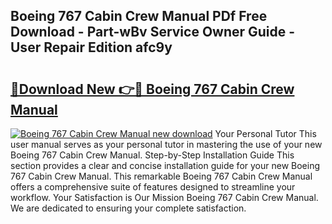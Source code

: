 ## Boeing 767 Cabin Crew Manual PDf Free Download - Part-wBv Service Owner Guide - User Repair Edition afc9y

# <h2><a href="http://bc80357.oget.top/?id=Boeing+767+Cabin+Crew+Manual">🔗Download New 👉🔴 Boeing 767 Cabin Crew Manual</a></h2>

[![Boeing 767 Cabin Crew Manual new download](https://i.imgur.com/5g1atiW.png)](http://bc80357.oget.top/?id=Boeing+767+Cabin+Crew+Manual)
Your Personal Tutor This user manual serves as your personal tutor in mastering the use of your new Boeing 767 Cabin Crew Manual. Step-by-Step Installation Guide This section provides a clear and concise installation guide for your new Boeing 767 Cabin Crew Manual. This remarkable Boeing 767 Cabin Crew Manual offers a comprehensive suite of features designed to streamline your workflow. Your Satisfaction is Our Mission Boeing 767 Cabin Crew Manual. We are dedicated to ensuring your complete satisfaction.
